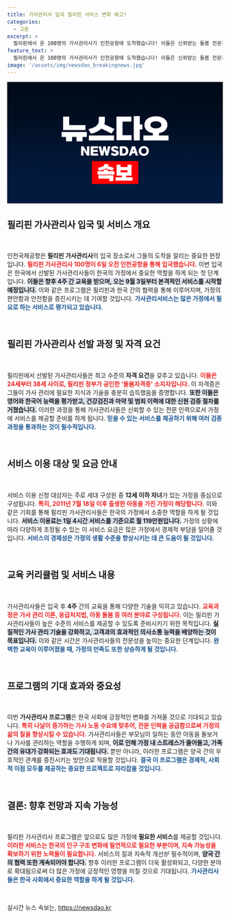 ```yaml
---
title: 가사관리사 입국 필리핀 서비스 변화 예고!
categories:
  - 고용
excerpt: >
  필리핀에서 온 100명의 가사관리사가 인천공항에 도착했습니다! 이들은 신뢰받는 돌봄 전문가로, 4주 교육 후 9월 3일부터 본격 서비스 제공. 저렴한 이용료로 소중한 가족의 도움을 받아보세요!
feature_text: >
  필리핀에서 온 100명의 가사관리사가 인천공항에 도착했습니다! 이들은 신뢰받는 돌봄 전문가로, 4주 교육 후 9월 3일부터 본격 서비스 제공. 저렴한 이용료로 소중한 가족의 도움을 받아보세요!
image: '/assets/img/newsdao_breakingnews.jpg'
---
```


<p><img src="/assets/img/newsdao_breakingnews.jpg" alt="koreaapp 속보" /></p>

<h2 data-ke-size="size26">필리핀 가사관리사 입국 및 서비스 개요</h2>

<p data-ke-size="size16">&nbsp;</p>

<p>인천국제공항은 <strong>필리핀 가사관리사</strong>의 입국 장소로서 그들의 도착을 알리는 중요한 현장입니다. <b><span style="color: #ee2323;">필리핀 가사관리사 100명이 6일 오전 인천공항을 통해 입국했습니다.</span></b> 이번 입국은 한국에서 선발된 가사관리사들이 한국의 가정에서 중요한 역할을 하게 되는 첫 단계입니다. <b><span style="background-color: #21538527;">이들은 향후 4주 간 교육을 받으며, 오는 9월 3일부터 본격적인 서비스를 시작할 예정입니다.</span></b> 이와 같은 프로그램은 필리핀과 한국 간의 협력을 통해 이루어지며, 가정의 편안함과 안전함을 증진시키는 데 기여할 것입니다. <b><span style="color: #1a5490;">가사관리서비스는 많은 가정에서 필요로 하는 서비스로 평가되고 있습니다.</span></b></p>

<p data-ke-size="size16">&nbsp;</p>

<h2 data-ke-size="size26">필리핀 가사관리사 선발 과정 및 자격 요건</h2>

<p data-ke-size="size16">&nbsp;</p>

<p>필리핀에서 선발된 가사관리사들은 최고 수준의 <b>자격 요건</b>을 갖추고 있습니다. <b><span style="color: #ee2323;">이들은 24세부터 38세 사이로, 필리핀 정부가 공인한 '돌봄자격증' 소지자입니다.</span></b> 이 자격증은 그들이 가사 관리에 필요한 지식과 기술을 충분히 습득했음을 증명합니다. <b><span style="background-color: #21538527;">또한 이들은 영어와 한국어 능력을 평가받고, 건강검진과 마약 및 범죄 이력에 대한 신원 검증 절차를 거쳤습니다.</span></b> 이러한 과정을 통해 가사관리사들은 신뢰할 수 있는 전문 인력으로서 가정에 서비스를 제공할 준비를 하게 됩니다. <b><span style="color: #1a5490;">믿을 수 있는 서비스를 제공하기 위해 여러 검증 과정을 통과하는 것이 필수적입니다.</span></b></p>

<p data-ke-size="size16">&nbsp;</p>

<h2 data-ke-size="size26">서비스 이용 대상 및 요금 안내</h2>

<p data-ke-size="size16">&nbsp;</p>

<p>서비스 이용 신청 대상자는 주로 세대 구성원 중 <strong>12세 이하 자녀</strong>가 있는 가정을 중심으로 구성됩니다. <b><span style="color: #ee2323;">특히, 2011년 7월 18일 이후 출생한 아동을 가진 가정이 해당합니다.</span></b> 이와 같은 기회를 통해 필리핀 가사관리사들은 한국의 가정에서 소중한 역할을 하게 될 것입니다. <b><span style="background-color: #21538527;">서비스 이용료는 1일 4시간 서비스를 기준으로 월 119만원입니다.</span></b> 가정의 상황에 따라 다양하게 조정될 수 있는 이 서비스 요금은 많은 가정에서 경제적 부담을 덜어줄 것입니다. <b><span style="color: #1a5490;">서비스의 경제성은 가정의 생활 수준을 향상시키는 데 큰 도움이 될 것입니다.</span></b></p>

<p data-ke-size="size16">&nbsp;</p>

<h2 data-ke-size="size26">교육 커리큘럼 및 서비스 내용</h2>

<p data-ke-size="size16">&nbsp;</p>

<p>가사관리사들은 입국 후 <strong>4주</strong> 간의 교육을 통해 다양한 기술을 익히고 있습니다. <b><span style="color: #ee2323;">교육과정은 가사 관리 이론, 응급처치법, 아동 돌봄 등 여러 분야로 구성됩니다.</span></b> 이는 필리핀 가사관리사들이 높은 수준의 서비스를 제공할 수 있도록 준비시키기 위한 목적입니다. <b><span style="background-color: #21538527;">실질적인 가사 관리 기술을 강화하고, 고객과의 효과적인 의사소통 능력을 배양하는 것이 목표입니다.</span></b> 이와 같은 시간은 가사관리사들의 전문성을 높이는 중요한 단계입니다. <b><span style="color: #1a5490;">완벽한 교육이 이루어졌을 때, 가정의 만족도 또한 상승하게 될 것입니다.</span></b></p>

<p data-ke-size="size16">&nbsp;</p>

<h2 data-ke-size="size26">프로그램의 기대 효과와 중요성</h2>

<p data-ke-size="size16">&nbsp;</p>

<p>이번 <strong>가사관리사 프로그램</strong>은 한국 사회에 긍정적인 변화를 가져올 것으로 기대되고 있습니다. <b><span style="color: #ee2323;">특히 나날이 증가하는 가사 노동 수요에 맞추어, 전문 인력을 공급함으로써 가정의 삶의 질을 향상시킬 수 있습니다.</span></b> 가사관리사들은 부모님이 일하는 동안 아동을 돌보거나 가사를 관리하는 역할을 수행하게 되며, <b><span style="background-color: #21538527;">이로 인해 가정 내 스트레스가 줄어들고, 가족 간의 유대가 강화되는 효과도 기대됩니다.</span></b> 뿐만 아니라, 이러한 프로그램은 양국 간의 우호적인 관계를 증진시키는 방안으로 작용할 것입니다. <b><span style="color: #1a5490;">결국 이 프로그램은 경제적, 사회적 이점 모두를 제공하는 중요한 프로젝트로 자리잡을 것입니다.</span></b></p>

<p data-ke-size="size16">&nbsp;</p>

<h2 data-ke-size="size26">결론: 향후 전망과 지속 가능성</h2>

<p data-ke-size="size16">&nbsp;</p>

<p>필리핀 가사관리사 프로그램은 앞으로도 많은 가정에 <strong>필요한 서비스</strong>를 제공할 것입니다. <b><span style="color: #ee2323;">이러한 서비스는 한국의 인구 구조 변화에 필연적으로 필요한 부분이며, 지속 가능성을 확보하기 위한 노력들이 필요합니다.</span></b> 서비스의 질과 지속적 개선が 필수적이며, <b><span style="background-color: #21538527;">양국 간의 협력 또한 계속되어야 합니다.</span></b> 향후 이러한 프로그램이 더욱 활성화되고, 다양한 분야로 확대됨으로써 더 많은 가정에 긍정적인 영향을 미칠 것으로 기대됩니다. <b><span style="color: #1a5490;">가사관리사들은 한국 사회에서 중요한 역할을 하게 될 것입니다.</span></b></p>

<p data-ke-size="size16">&nbsp;</p>
실시간 뉴스 속보는, <a href="https://newsdao.kr" rel="dofollow">https://newsdao.kr</a>


